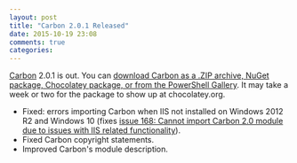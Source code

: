 ```yaml
---
layout: post
title: "Carbon 2.0.1 Released"
date: 2015-10-19 23:08
comments: true
categories: 
---
```


[Carbon](http://get-carbon.org) 2.0.1 is out. You can [download Carbon as a .ZIP archive, NuGet package, Chocolatey package, or from the PowerShell Gallery](http://get-carbon.org/about_Carbon_Installation.html). It may take a week or two for the package to show up at chocolatey.org.


 * Fixed: errors importing Carbon when IIS not installed on Windows 2012 R2 and Windows 10 (fixes [issue 168: Cannot import Carbon 2.0 module due to issues with IIS related functionality](https://bitbucket.org/splatteredbits/carbon/issues/168)).
 * Fixed Carbon copyright statements.
 * Improved Carbon's module description.
 
 
